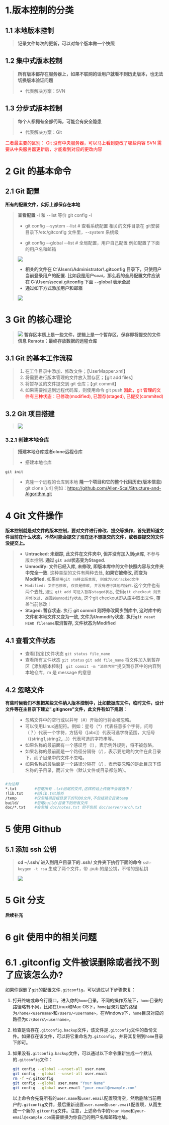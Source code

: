 # 1.版本控制的分类

## 1.1 本地版本控制

> **记录文件每次的更新，可以对每个版本做一个快照**

## 1.2 集中式版本控制

> **所有版本都存在服务器上，如果不联网的话用户就看不到历史版本，也无法切换版本验证问题**
>
> - 代表解决方案：SVN

## 1.3 分步式版本控制

> **每个人都拥有全部代码，可能会有安全隐患**
>
> - 代表解决方案：Git

<font color=red>二者最主要的区别：
Git 没有中央服务器，可以马上看到更改了哪些内容
SVN 需要从中央服务器更新后，才能看到对应的更改内容
</font>

# 2 Git 的基本命令

## 2.1 Git 配置

**所有的配置文件，实际上都保存在本地**
> **查看配置**
> -l 和 --list 等价
> git config -l
>
> - git config --system --list # 查看系统配置
> 相关的文件目录在 git安装目录下/etc/gitconfig 文件里，--system 系统级
>
> - git config --global --list # 全局配置，用户自己配置
> 例如配置了下面的用户名和邮箱
>
> ![](Images/2023-06-24-13-44-39.png)
>
> - **相关的文件在 C:\Users\Administrator\\.gitconfig 目录下，只使用户当前登录用户的配置.**
> **比如我是用户scai，那么我的全局配置文件应该在 C:\Users\sccai\.gitconfig 下面**
> **--global 表示全局**
> - **通过如下方式添加用户和邮箱**
>
> ![](Images/2023-06-24-13-49-05.png)

# 3 Git 的核心理论
>
> ![](Images/2023-06-24-14-01-20.png)
> **暂存区本质上是一些文件，逻辑上是一个暂存区，保存即将提交的文件信息**
> **Remote：最终存放数据的远程仓库**

## 3.1 Git 的基本工作流程
>
> 1. 在工作目录中添加、修改文件；【UserMapper.xml】
> 2. 将需要进行版本管理的文件放入暂存区；【git add files】
> 3. 将暂存区的文件提交到 git 仓库；【git commit】
> 4. 如果需要推送到远程代码库，则使用命令 git push
> <font color=red>因此，git 管理的文件有三种状态：已修改(modified), 已暂存(staged), 已提交(commited)</font>

## 3.2 Git 项目搭建
>
> ![](Images/2023-06-24-14-17-42.png)

### 3.2.1 创建本地仓库
>
> **搭建本地仓库或者clone远程仓库**
>
> - 搭建本地仓库
>
```shell
git init
```
>
> - 克隆一个远程的仓库到本地
> **隆一个项目和它的整个代码历史(版本信息)**
> git clone [url]  例如：<https://github.com/Allen-Scai/Structure-and-Algorithm.git>

# 4 Git 文件操作

**版本控制就是对文件的版本控制，要对文件进行修改、提交等操作，首先要知道文件当前在什么状态，不然可能会提交了现在还不想提交的文件，或者要提交的文件没提交上。**
>
> - **Untracked: 未跟踪, 此文件在文件夹中, 但并没有加入到git库**, 不参与版本控制. **通过 `git add`状态变为Staged.**
> - **Unmodify: 文件已经入库, 未修改, 即版本库中的文件快照内容与文件夹中完全一致.** 这种类型的文件有两种去处, **如果它被修改, 而变为Modified.** 如果`使用git rm移出版本库, 则成为Untracked文件`
> - `Modified: 文件已修改, 仅仅是修改, 并没有进行其他的操作.`这个文件也有两个去处, `通过 git add 可进入暂存staged状态`, 使用`git checkout 则丢弃修改过, 返回到unmodify状态`, 这个git checkout即从库中取出文件, 覆盖当前修改 !
> - **Staged: 暂存状态.** 执行 **git commit 则将修改同步到库中, 这时库中的文件和本地文件又变为一致, 文件为Unmodify状态.** **执行`git reset HEAD filename`取消暂存, 文件状态为Modified**

## 4.1 查看文件状态

> - 查看[指定]文件状态 `git status file_name`
> - 查看所有文件状态 `git status`
> `git add file_name` 将文件加入到暂存区【添加版本控制】
> `git commit -m "消息内容"`提交暂存区中的内容到本地仓库，m 是 message 的意思

## 4.2 忽略文件

**有些时候我们不想把某些文件纳入版本控制中，比如数据库文件，临时文件，设计文件等在主目录下建立".gitignore"文件，此文件有如下规则：**

> - 忽略文件中的空行或以井号（#）开始的行将会被忽略。
> - 可以使用Linux通配符。例如：星号（*）代表任意多个字符，问号（？）代表一个字符，方括号（[abc]）代表可选字符范围，大括号（{string1,string2,...}）代表可选的字符串等。
> - 如果名称的最前面有一个感叹号（!），表示例外规则，将不被忽略。
> - 如果名称的最前面是一个路径分隔符（/），表示要忽略的文件在此目录下，而子目录中的文件不忽略。
> - 如果名称的最后面是一个路径分隔符（/），表示要忽略的是此目录下该名称的子目录，而非文件（默认文件或目录都忽略）。
>
```bash

#为注释
*.txt        #忽略所有 .txt结尾的文件,这样的话上传就不会被选中！
!lib.txt     #但lib.txt除外
/temp        #仅忽略项目根目录下的TODO文件,不包括其它目录temp
build/       #忽略build/目录下的所有文件
doc/*.txt    #会忽略 doc/notes.txt 但不包括 doc/server/arch.txt
```

# 5 使用 Github

## 5.1 添加 ssh 公钥
>
> **cd ~/.ssh/  进入到用户目录下的 .ssh/ 文件夹下执行下面的命令**
> `ssh-keygen -t rsa`
> 生成了两个文件，带 .pub 的是公钥，不带的是私钥
>
> ![](Images/2023-06-24-15-05-10.png)

# 5 Git 分支

**后续补充**

# 6 git 使用中的相关问题

# 6.1 .gitconfig 文件被误删除或者找不到了应该怎么办?

如果你误删了`git`的配置文件`.gitconfig`，可以通过以下步骤恢复：

1. 打开终端或命令行窗口，进入你的`home`目录。不同的操作系统下，`home`目录的路径略有不同，比如在Linux和Mac OS下，`home`目录对应的路径为`/home/<username>`和`/Users/<username>`，在Windows下，`home`目录对应的路径为`C:\Users\<username>`。

2. 检查是否存在`.gitconfig.backup`文件，该文件是`.gitconfig`文件的备份文件。如果存在该文件，可以将它重命名为`.gitconfig`，并将其复制到`home`目录下即可。

3. 如果没有`.gitconfig.backup`文件，可以通过以下命令重新生成一个默认的`.gitconfig`文件：

   ```bash
   git config --global --unset-all user.name
   git config --global --unset-all user.email
   rm -f ~/.gitconfig
   git config --global user.name "Your Name"
   git config --global user.email "your-email@example.com"
   ```

   以上命令会先将所有的`user.name`和`user.email`配置项清空，然后删除当前用户的`.gitconfig`文件，最后重新设置`user.name`和`user.email`配置项，从而生成一个新的`.gitconfig`文件。注意，上述命令中的`Your Name`和`your-email@example.com`需要替换为你自己的用户名和邮箱地址。
